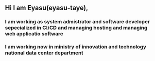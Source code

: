 ## Hi I am Eyasu(eyasu-taye),
### I am working as system admistrator and software developer sepecialized in CI/CD and managing hosting and managing web applicatio software
### I am working now in ministry of innovation and technology national data center department 
